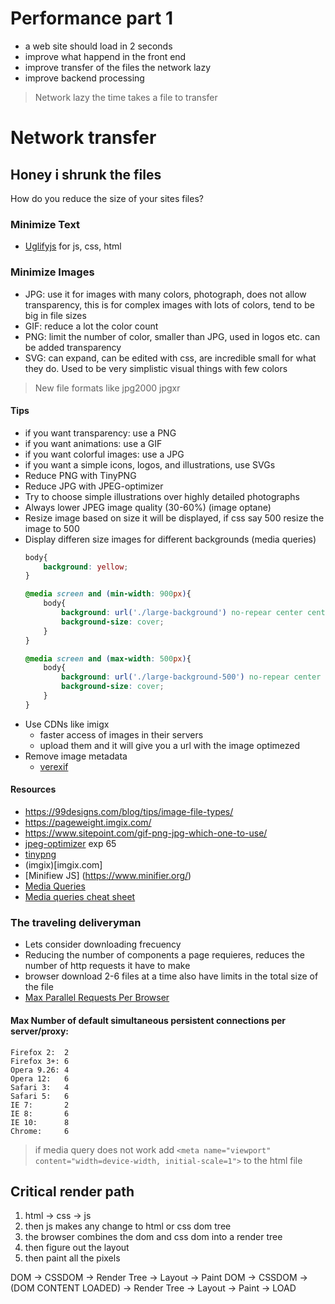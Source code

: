 # Performance part 1

- a web site should load in 2 seconds
- improve what happend in the front end
- improve transfer of the files the network lazy
- improve backend processing


> Network lazy the time takes a file to transfer

# Network transfer

##  Honey i shrunk the files

How do you reduce the size of your sites files?

### Minimize Text
- [Uglifyjs](https://skalman.github.io/UglifyJS-online/) for js, css, html

### Minimize Images

- JPG: use it for images with many colors, photograph, does not allow transparency, this is for complex images with lots of colors, tend to be big in file sizes
- GIF: reduce a lot the color count
- PNG: limit the number of color, smaller than JPG, used in logos etc. can be added transparency
- SVG: can expand, can be edited with css, are incredible small for what they do. Used to be very simplistic visual things with few colors
> New file formats like jpg2000 jpgxr

#### Tips

- if you want transparency: use a PNG
- if you want animations: use a GIF
- if you want colorful images: use a JPG
- if you want a simple icons, logos, and illustrations, use SVGs
- Reduce PNG with TinyPNG
- Reduce JPG with JPEG-optimizer
- Try to choose simple illustrations over highly detailed photographs
- Always lower JPEG image quality (30-60%) (image optane)
- Resize image based on size it will be displayed, if css say 500 resize the image to 500
- Display differen size images for different backgrounds (media queries)
    ```css
    body{
        background: yellow;
    }

    @media screen and (min-width: 900px){
        body{
            background: url('./large-background') no-repear center center fixed;
            background-size: cover;
        }
    }

    @media screen and (max-width: 500px){
        body{
            background: url('./large-background-500') no-repear center center fixed;
            background-size: cover;
        }
    }
    ```
- Use CDNs like imigx
  - faster access of images in their servers
  - upload them and it will give you a url with the image optimezed
- Remove image metadata
  - [verexif](www.verexif.com/en/index.php)

#### Resources

- https://99designs.com/blog/tips/image-file-types/
- https://pageweight.imgix.com/
- https://www.sitepoint.com/gif-png-jpg-which-one-to-use/
- [jpeg-optimizer](jpeg-optimizer.com)  exp 65
- [tinypng](tinypng.com)
- (imgix)[imgix.com]
- [Minifiew JS] (https://www.minifier.org/)
- [Media Queries](https://css-tricks.com/snippets/css/media-queries-for-standard-devices/)
- [Media queries cheat sheet](http://www.bsidestudios.com/blog/media-queries-common-sizes-cheat-sheet)


###  The traveling deliveryman

- Lets consider downloading frecuency
- Reducing the number of components a page requieres, reduces the number of http requests it have to make
- browser download 2-6 files at a time also have limits in the total size of the file
- [Max Parallel Requests Per Browser](https://stackoverflow.com/questions/985431/max-parallel-http-connections-in-a-browser)

#### Max Number of default simultaneous persistent connections per server/proxy:
```
Firefox 2:  2
Firefox 3+: 6
Opera 9.26: 4
Opera 12:   6
Safari 3:   4
Safari 5:   6
IE 7:       2
IE 8:       6
IE 10:      8
Chrome:     6
```

> if media query does not work add `<meta name="viewport" content="width=device-width, initial-scale=1">` to the html file

## Critical render  path

1. html -> css -> js
2. then js makes any change to html or css dom tree
3. the browser combines the dom and css dom into a render tree
4. then figure out the layout
5. then paint all the pixels

DOM -> CSSDOM -> Render Tree -> Layout -> Paint
DOM -> CSSDOM -> (DOM CONTENT LOADED) -> Render Tree -> Layout -> Paint -> LOAD